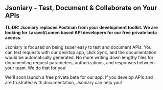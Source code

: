 ## Jsoniary - Test, Document & Collaborate on Your APIs

**TL;DR: Jsoniary replaces Postman from your development toolkit. We are looking for Laravel/Lumen based API developers for our free private beta access.**

Jsoniary is focused on being super easy to test and document APIs. You can test requests with our desktop app, click *Sync*, and the documentation would be automatically generated. No more writing down lengthy files for documenting request parameters, authorizations, and responses between your team. We do that for you!

We'll soon launch a free private beta for our app. If you develop APIs and are frustrated with documentation, Jsoniary can help you!
